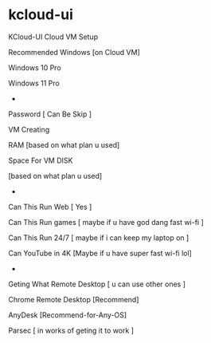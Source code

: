 # kcloud-ui
KCloud-UI Cloud VM Setup

Recommended Windows [on Cloud VM]

Windows 10 Pro

Windows 11 Pro

-

Password [ Can Be Skip ]

VM Creating

RAM [based on what plan u used]



Space For VM DISK

[based on what plan u used]

-

Can This Run Web [ Yes ]

Can This Run games [ maybe if u have god dang fast wi-fi ]

Can This Run 24/7 [ maybe if i can keep my laptop on ]

Can YouTube in 4K [Maybe if u have super fast wi-fi lol]

-


Geting What Remote Desktop [ u can use other ones ]

Chrome Remote Desktop [Recommend]

AnyDesk [Recommend-for-Any-OS]

Parsec [ in works of geting it to work ]
